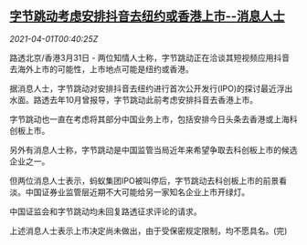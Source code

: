 <!--1617238863000-->
[字节跳动考虑安排抖音去纽约或香港上市--消息人士](https://cn.reuters.com/article/bytedance-douyin-ipo-plan-0331-wedn-idCNKBS2BO3RM)
------

<div><i>2021-04-01T00:40:25Z</i></div><p>路透北京/香港3月31日 - 两位知情人士称，字节跳动正在洽谈其短视频应用抖音去海外上市的可能性，上市地点可能是纽约或香港。</p><p>据消息人士，字节跳动对安排抖音去纽约进行首次公开发行(IPO)的探讨最近浮出水面。路透去年10月曾报导，字节跳动此前考虑安排抖音去香港上市。</p><p>字节跳动也一直在考虑将其部分中国业务上市，包括安排今日头条去香港或上海科创板上市。</p><p>另外有消息人士称，字节跳动是中国监管当局近年来希望争取去科创板上市的候选企业之一。</p><p>但两位消息人士表示，蚂蚁集团IPO被叫停后，字节跳动去科创板上市的前景看淡。中国证券业监管层近期不大可能给另一家知名企业上市开绿灯。</p><p>中国证监会和字节跳动均未回复路透征求评论的请求。</p><p>上述消息人士表示上市决定尚未做出，由于受保密规定限制，均不愿具名。(完)</p>
